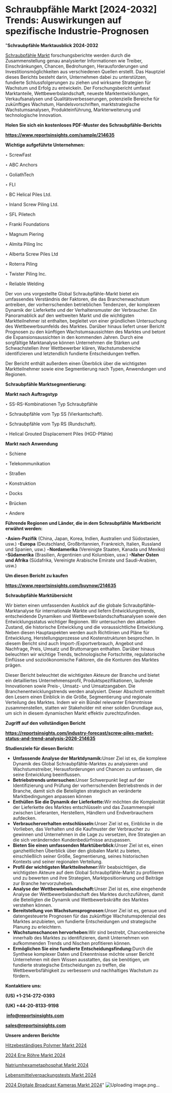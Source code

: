 # Schraubpfähle Markt [2024-2032] Trends: Auswirkungen auf spezifische Industrie-Prognosen

"<strong><b>Schraubpfähle Marktausblick 2024-2032</b></strong>

<a href=https://www.reportsinsights.com/sample/214635>Schraubpfähle Markt</a> forschungsberichte werden durch die Zusammenstellung genau analysierter Informationen wie Treiber, Einschränkungen, Chancen, Bedrohungen, Herausforderungen und Investitionsmöglichkeiten aus verschiedenen Quellen erstellt. Das Hauptziel dieses Berichts besteht darin, Unternehmen dabei zu unterstützen, fundierte Schlussfolgerungen zu ziehen und wirksame Strategien für Wachstum und Erfolg zu entwickeln. Der Forschungsbericht umfasst Marktanteile, Wettbewerbslandschaft, neueste Marktentwicklungen, Verkaufsanalysen und Qualitätsverbesserungen, potenzielle Bereiche für zukünftiges Wachstum, Handelsvorschriften, marktstrategische Wachstumsanalysen, Produkteinführung, Markterweiterung und technologische Innovation.

<strong><b>Holen Sie sich ein kostenloses PDF-Muster des Schraubpfähle-Berichts</b></strong>

<a href=https://www.reportsinsights.com/sample/214635><strong><u>https://www.reportsinsights.com/sample/214635</u></strong></a>

<strong>Wichtige aufgeführte Unternehmen:</strong>

‣ ScrewFast 

‣ ABC Anchors 

‣ GoliathTech 

‣ FLI 

‣ BC Helical Piles Ltd. 

‣ Inland Screw Piling Ltd. 

‣ SFL Piletech 

‣ Franki Foundations 

‣ Magnum Piering 

‣ Almita Piling Inc 

‣ Alberta Screw Piles Ltd 

‣ Roterra Piling 

‣ Twister Piling Inc. 

‣ Reliable Welding

Der von uns vorgestellte Global Schraubpfähle-Markt bietet ein umfassendes Verständnis der Faktoren, die das Branchenwachstum antreiben, der vorherrschenden betrieblichen Tendenzen, der komplexen Dynamik der Lieferkette und der Verhaltensmuster der Verbraucher. Ein Panoramablick auf den weltweiten Markt und die wichtigsten Marktteilnehmer ist enthalten, begleitet von einer gründlichen Untersuchung des Wettbewerbsumfelds des Marktes. Darüber hinaus liefert unser Bericht Prognosen zu den künftigen Wachstumsaussichten des Marktes und betont die Expansionsaussichten in den kommenden Jahren. Durch eine sorgfältige Marktanalyse können Unternehmen die Stärken und Schwachstellen ihrer Wettbewerber klären, Wachstumsbereiche identifizieren und letztendlich fundierte Entscheidungen treffen.

Der Bericht enthält außerdem einen Überblick über die wichtigsten Marktteilnehmer sowie eine Segmentierung nach Typen, Anwendungen und Regionen.

<strong>Schraubpfähle Marktsegmentierung:</strong>

<strong>Markt nach Auftragstyp</Strong>

‣ SS-RS-Kombinationen Typ Schraubpfähle

‣ Schraubpfähle vom Typ SS (Vierkantschaft).

‣ Schraubpfähle vom Typ RS (Rundschaft).

‣ Helical Grouted Displacement Piles (HGD-Pfähle)

<strong>Markt nach Anwendung</Strong>

‣ Schiene

‣ Telekommunikation

‣ Straßen

‣ Konstruktion

‣ Docks

‣ Brücken

‣ Andere

<strong><b>Führende Regionen und Länder, die in dem Schraubpfähle Marktbericht erwähnt werden:</b></strong>

<strong><b>‣Asien-Pazifik</b></strong> (China, Japan, Korea, Indien, Australien und Südostasien, usw.)
<strong><b>‣Europa</b></strong> (Deutschland, Großbritannien, Frankreich, Italien, Russland und Spanien, usw.)
‣<strong><b>Nordamerika</b></strong> (Vereinigte Staaten, Kanada und Mexiko)
<strong><b>‣Südamerika</b></strong> (Brasilien, Argentinien und Kolumbien, usw.)
<strong><b>‣Naher Osten und Afrika</b></strong> (Südafrika, Vereinigte Arabische Emirate und Saudi-Arabien, usw.)

<strong>Um diesen Bericht zu kaufen</strong>

<a href=https://www.reportsinsights.com/buynow/214635><strong><u>https://www.reportsinsights.com/buynow/214635</u></strong></a>

<strong>Schraubpfähle Marktübersicht</strong>

Wir bieten einen umfassenden Ausblick auf die globale Schraubpfähle-Marktanalyse für internationale Märkte und liefern Entwicklungstrends, entscheidende Dynamiken und Wettbewerbslandschaftsanalysen sowie den Entwicklungsstatus wichtiger Regionen. Wir untersuchen den aktuellen Zustand, die historische Entwicklung und die voraussichtliche Entwicklung. Neben diesen Hauptaspekten werden auch Richtlinien und Pläne für Entwicklung, Herstellungsprozesse und Kostenstrukturen besprochen. In diesem Bericht sind auch Import-/Exportverbrauch, Angebot und Nachfrage, Preis, Umsatz und Bruttomargen enthalten. Darüber hinaus beleuchten wir wichtige Trends, technologische Fortschritte, regulatorische Einflüsse und sozioökonomische Faktoren, die die Konturen des Marktes prägen.

Dieser Bericht beleuchtet die wichtigsten Akteure der Branche und bietet ein detailliertes Unternehmensprofil, Produktspezifikationen, laufende Innovationen sowie Preis-, Umsatz- und Umsatzangaben. Die Branchenentwicklungstrends werden analysiert. Dieser Abschnitt vermittelt den Lesern einen Einblick in die Größe, Segmentierung und regionale Verteilung des Marktes. Indem wir ein Bündel relevanter Erkenntnisse zusammenstellen, statten wir Stakeholder mit einer soliden Grundlage aus, um sich in diesem dynamischen Markt effektiv zurechtzufinden.

<strong>Zugriff auf den vollständigen Bericht</strong>

<a href=https://reportsinsights.com/industry-forecast/screw-piles-market-status-and-trend-analysis-2026-214635><strong>https://reportsinsights.com/industry-forecast/screw-piles-market-status-and-trend-analysis-2026-214635</strong></a>

<strong>Studienziele für diesen Bericht:</strong>
<ul>
  <li><strong>Umfassende Analyse der Marktdynamik:</strong>Unser Ziel ist es, die komplexe Dynamik des Global Schraubpfähle-Marktes zu analysieren und Wachstumstreiber, Herausforderungen und Chancen zu umfassen, die seine Entwicklung beeinflussen.</li>
  <li><strong>Betriebstrends untersuchen:</strong>Unser Schwerpunkt liegt auf der Identifizierung und Prüfung der vorherrschenden Betriebstrends in der Branche, damit sich die Beteiligten strategisch an veränderte Marktbedingungen anpassen können</li>
  <li><strong>Enthüllen Sie die Dynamik der Lieferkette:</strong>Wir möchten die Komplexität der Lieferkette des Marktes entschlüsseln und das Zusammenspiel zwischen Lieferanten, Herstellern, Händlern und Endverbrauchern aufdecken.</li>
  <li><strong>Verbraucherverhalten entschlüsseln:</strong>Unser Ziel ist es, Einblicke in die Vorlieben, das Verhalten und die Kaufmuster der Verbraucher zu gewinnen und Unternehmen in die Lage zu versetzen, ihre Strategien an die sich verändernden Kundenbedürfnisse anzupassen.</li>
  <li><strong>Bieten Sie einen umfassenden Marktüberblick:</strong>Unser Ziel ist es, einen ganzheitlichen Überblick über den globalen Markt zu bieten, einschließlich seiner Größe, Segmentierung, seines historischen Kontexts und seiner regionalen Verteilung.</li>
  <li><strong>Profil der wichtigsten Marktteilnehmer:</strong>Wir beabsichtigen, die wichtigsten Akteure auf dem Global Schraubpfähle-Markt zu profilieren und zu bewerten und ihre Strategien, Marktpositionierung und Beiträge zur Branche hervorzuheben.</li>
  <li><strong>Analyse der Wettbewerbslandschaft:</strong>Unser Ziel ist es, eine eingehende Analyse der Wettbewerbslandschaft des Marktes durchzuführen, damit die Beteiligten die Dynamik und Wettbewerbskräfte des Marktes verstehen können.</li>
  <li><strong>Bereitstellung von Wachstumsprognosen:</strong>Unser Ziel ist es, genaue und datengesteuerte Prognosen für das zukünftige Wachstumspotenzial des Marktes anzubieten, um fundierte Entscheidungen und strategische Planung zu erleichtern.</li>
  <li><strong>Wachstumschancen hervorheben:</strong>Wir sind bestrebt, Chancenbereiche innerhalb des Marktes zu identifizieren, damit Unternehmen von aufkommenden Trends und Nischen profitieren können.</li>
  <li><strong>Ermöglichen Sie eine fundierte Entscheidungsfindung:</strong>Durch die Synthese komplexer Daten und Erkenntnisse möchte unser Bericht Unternehmen mit dem Wissen ausstatten, das sie benötigen, um fundierte strategische Entscheidungen zu treffen, die Wettbewerbsfähigkeit zu verbessern und nachhaltiges Wachstum zu fördern<strong>.</strong></li>
</ul>
<strong>Kontaktiere uns:</strong>

<strong>(US) +1-214-272-0393</strong>

<strong>(UK) +44-20-8133-9198</strong>

<strong> </strong><a href=info@reportsinsights.com><strong><u>info@reportsinsights.com</u></strong></a>

<a href=sales@reportsinsights.com><strong><u>sales@reportsinsights.com</u></strong></a>

<strong>Unsere anderen Berichte</strong>

<a href=https://de.linkedin.com/pulse/hitzebeständiges-polymer-markt-2024-2031-kw95f/>Hitzebeständiges Polymer Markt 2024</a>

<a href=https://de.linkedin.com/pulse/2024-erw-röhre-markt-umfassende-daten-market-insights-reports-48-ev42f/>2024 Erw Röhre Markt 2024</a>

<a href=https://de.linkedin.com/pulse/natriumhexametaphosphat-markt-wird-bis-2032-umfassendes-v6x1f/>Natriumhexametaphosphat Markt 2024</a>

<a href=https://de.linkedin.com/pulse/lebensmittelverpackungstests-markt-in-depth-ayivf/>Lebensmittelverpackungstests Markt 2024</a>

<a href=https://de.linkedin.com/pulse/2024-digitale-broadcast-kameras-markt-umfassende-9ngif/>2024 Digitale Broadcast Kameras Markt 2024</a>"
![Uploading image.png…]()
